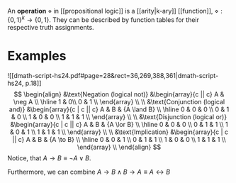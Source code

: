 
An **operation** $\diamond$ in [[propositional logic]] is a [[arity|k-ary]] [[function]], $\diamond :\{0,1\}^k\to\{0,1\}$.
They can be described by function tables for their respective truth assignments.


# Examples
![[dmath-script-hs24.pdf#page=28&rect=36,269,388,361|dmath-script-hs24, p.18]]
$$
\begin{align}
&\text{Negation (logical not)}
&\begin{array}{c || c}
A & \neg A \\
\hline
1 & 0\\
0 & 1 \\
\end{array} \\
\\
&\text{Conjunction (logical and)}
&\begin{array}{c | c || c}
A & B & {A \land B} \\
\hline
0 & 0 & 0 \\
0 & 1 & 0 \\
1 & 0 & 0 \\
1 & 1 & 1 \\
\end{array} \\
\\
&\text{Disjunction (logical or)}
&\begin{array}{c | c || c}
A & B & {A \lor B} \\
\hline
0 & 0 & 0 \\
0 & 1 & 1 \\
1 & 0 & 1 \\
1 & 1 & 1 \\
\end{array} \\
\\
&\text{Implication}
&\begin{array}{c | c || c}
A & B & {A \to B} \\
\hline
0 & 0 & 1 \\
0 & 1 & 1 \\
1 & 0 & 0 \\
1 & 1 & 1 \\
\end{array} \\
\end{align}
$$
Notice, that $A\to B \equiv \neg A \lor B$.

Furthermore, we can combine $A\to B \land B \to A \equiv A\leftrightarrow B$

